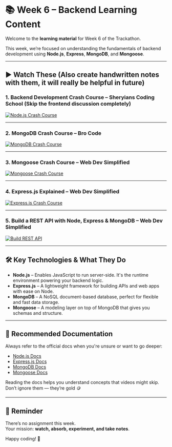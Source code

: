 # 📚 Week 6 – Backend Learning Content

Welcome to the **learning material** for Week 6 of the Trackathon.

This week, we’re focused on understanding the fundamentals of backend development using **Node.js**, **Express**, **MongoDB**, and **Mongoose**.

---

## ▶️ Watch These (Also create handwritten notes with them, it will really be helpful in future)

### 1. Backend Development Crash Course – Sheryians Coding School (Skip the frontend discussion completely)
[![Node.js Crash Course](https://img.youtube.com/vi/Q-icS7yZz5k/hqdefault.jpg)](https://youtu.be/Q-icS7yZz5k?si=0VZr3l4SxM9kWfOA)

---

### 2. MongoDB Crash Course – Bro Code  
[![MongoDB Crash Course](https://img.youtube.com/vi/c2M-rlkkT5o/hqdefault.jpg)](https://youtu.be/c2M-rlkkT5o?si=miy1_7ZNjg-bMARx)

---

### 3. Mongoose Crash Course – Web Dev Simplified  
[![Mongoose Crash Course](https://img.youtube.com/vi/DZBGEVgL2eE/hqdefault.jpg)](https://youtu.be/DZBGEVgL2eE?si=Zvrxjx65BeCZYGKa)

---

### 4. Express.js Explained – Web Dev Simplified  
[![Express.js Crash Course](https://img.youtube.com/vi/SccSCuHhOw0/hqdefault.jpg)](https://youtu.be/SccSCuHhOw0?si=PgEdvziDqeOOlK0v)

---

### 5. Build a REST API with Node, Express & MongoDB – Web Dev Simplified  
[![Build REST API](https://img.youtube.com/vi/lY6icfhap2o/hqdefault.jpg)](https://youtu.be/lY6icfhap2o?si=AETPMPMPWlfiKECy)

---

## 🛠️ Key Technologies & What They Do

- **Node.js** – Enables JavaScript to run server-side. It's the runtime environment powering your backend logic.
- **Express.js** – A lightweight framework for building APIs and web apps with ease on Node.
- **MongoDB** – A NoSQL document-based database, perfect for flexible and fast data storage.
- **Mongoose** – A modeling layer on top of MongoDB that gives you schemas and structure.

---

## 📘 Recommended Documentation

Always refer to the official docs when you're unsure or want to go deeper:

- [Node.js Docs](https://nodejs.org/en/docs)
- [Express.js Docs](https://expressjs.com/)
- [MongoDB Docs](https://www.mongodb.com/docs/)
- [Mongoose Docs](https://mongoosejs.com/docs/)

Reading the docs helps you understand concepts that videos might skip. Don’t ignore them — they’re gold 🪙

---

## 💬 Reminder

There’s no assignment this week.  
Your mission: **watch, absorb, experiment, and take notes**.

Happy coding! 🎯
